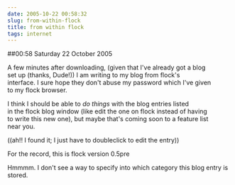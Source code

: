 ```yaml
---
date: 2005-10-22 00:58:32
slug: from-within-flock
title: from within flock
tags: internet
---
```


##00:58 Saturday 22 October 2005

A few minutes after downloading, (given that I've already got a blog  
set up (thanks, Dude!)) I am writing to my blog from flock's  
interface. I sure hope they don't abuse my password which I've given  
to my flock browser.  
  


I think I should be able to *do things* with the blog entries listed  
in the flock blog window (like edit the one on flock instead of having  
to write this new one), but maybe that's coming soon to a feature list  
near you.  


((ah!! I found it; I just have to doubleclick to edit the entry))  
  


For the record, this is flock version 0.5pre  


  
  


Hmmmm. I don't see a way to specify into which category this blog entry is stored.  

